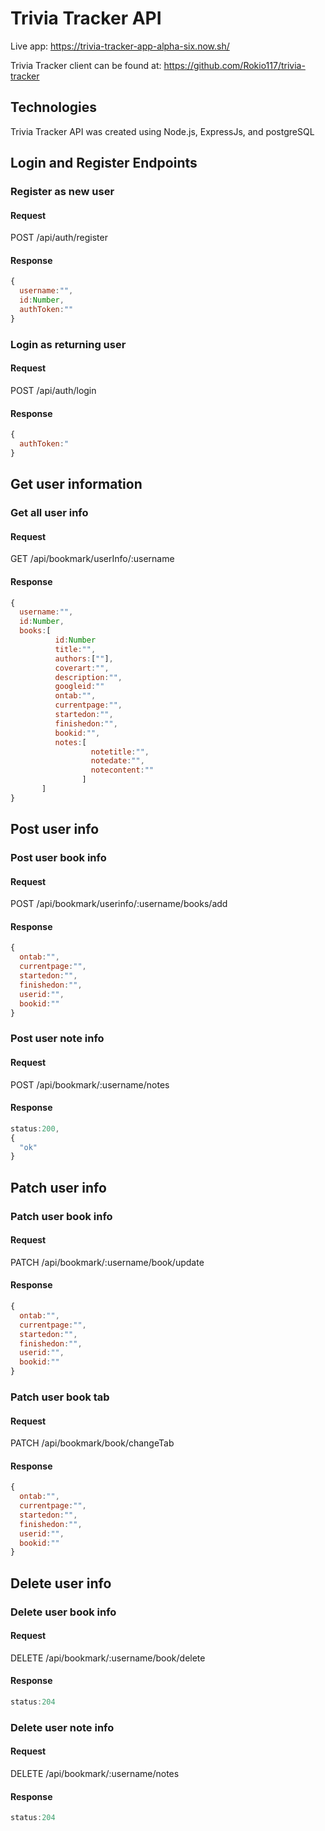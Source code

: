 # Trivia Tracker API

Live app: https://trivia-tracker-app-alpha-six.now.sh/

Trivia Tracker client can be found at: https://github.com/Rokio117/trivia-tracker

## Technologies
Trivia Tracker API was created using Node.js, ExpressJs, and postgreSQL


## Login and Register Endpoints

### Register as new user
#### Request
POST /api/auth/register
#### Response
```javascript
{
  username:"",
  id:Number,
  authToken:""
}
```

### Login as returning user
#### Request
POST /api/auth/login
#### Response
```javascript
{
  authToken:"
}
```

## Get user information

### Get all user info
#### Request
GET /api/bookmark/userInfo/:username
#### Response
```javascript
{
  username:"",
  id:Number,
  books:[
          id:Number
          title:"",
          authors:[""],
          coverart:"",
          description:"",
          googleid:""
          ontab:"",
          currentpage:"",
          startedon:"",
          finishedon:"",
          bookid:"",
          notes:[
                  notetitle:"",
                  notedate:"",
                  notecontent:""
                ]
       ]
}
```

## Post user info

### Post user book info
#### Request
POST /api/bookmark/userinfo/:username/books/add
#### Response
```javascript
{
  ontab:"",
  currentpage:"",
  startedon:"",
  finishedon:"",
  userid:"",
  bookid:""
}
```

### Post user note info
#### Request
POST /api/bookmark/:username/notes
#### Response
```javascript
status:200,
{
  "ok"
}
```

## Patch user info

### Patch user book info
#### Request
PATCH /api/bookmark/:username/book/update
#### Response
```javascript
{
  ontab:"",
  currentpage:"",
  startedon:"",
  finishedon:"",
  userid:"",
  bookid:""
}
```

### Patch user book tab
#### Request
PATCH /api/bookmark/book/changeTab
#### Response
```javascript
{
  ontab:"",
  currentpage:"",
  startedon:"",
  finishedon:"",
  userid:"",
  bookid:""
}
```

## Delete user info

### Delete user book info
#### Request
DELETE /api/bookmark/:username/book/delete
#### Response
```javascript
status:204
```

### Delete user note info
#### Request
DELETE /api/bookmark/:username/notes
#### Response
```javascript
status:204
```
























